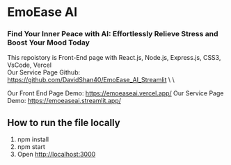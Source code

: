 # EmoEase AI
### Find Your Inner Peace with AI: Effortlessly Relieve Stress and Boost Your Mood Today
This repoistory is Front-End page with React.js, Node.js, Express.js, CSS3, VsCode, Vercel\
Our Service Page Github: https://github.com/DavidShan40/EmoEase_AI_Streamlit \ \

Our Front End Page Demo: https://emoeaseai.vercel.app/
Our Service Page Demo: https://emoeaseai.streamlit.app/

## How to run the file locally
1. npm install
2. npm start
3. Open [http://localhost:3000](http://localhost:3000)

